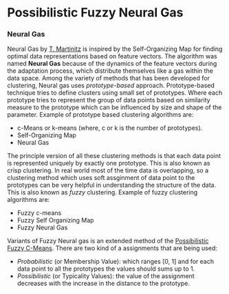 # Possibilistic Fuzzy Neural Gas
### Neural Gas
 Neural Gas by [T. Martinitz](http://ftp.ks.uiuc.edu/Publications/Papers/PDF/MART91B/MART91B.pdf) is inspired by the Self-Organizing Map for finding optimal data representations based on feature vectors. The algorithm was named **Neural Gas** because of the dynamics of the feature vectors during the adaptation process, which distribute themselves like a gas within the data space. Among the variety of methods that has been developed for clustering, Neural gas uses *prototype-based* approach. Prototype-based technique tries to define clusters using small set of prototypes. Where each prototype tries to represent the group of data points based on similarity measure to the prototype which can be influenced by size and shape of the parameter. Example of prototype based clustering algorithms are:
 
 - c-Means or k-means (where, c or k is the number of prototypes).
 - Self-Organizing Map
 - Neural Gas
 
 The principle version of all these clustering methods is that each data point is represented uniquely by exactly one prototype. This is also known as crisp clustering. In real world most of the time data is overlapping, so a clustering method which uses soft assginment of data point to the prototypes can be very helpful in understanding the structure of the data. This is also known as *fuzzy* clustering. Example of fuzzy clustering algorithms are: 

 - Fuzzy c-means
 - Fuzzy Self Organizing Map
 - Fuzzy Neural Gas
 
 Variants of Fuzzy Neural gas is an extended method of the [Possibilistic Fuzzy C-Means](https://ieeexplore.ieee.org/stamp/stamp.jsp?tp=&arnumber=1492404). There are two kind of a assignments that are being used:
  - *Probabilistic* (or Membership Value): which ranges [0, 1] and for each data point to all the prototypes the values should sums up to 1.
  - *Possibilistic* (or Typicality Values): the value of the assignment decreases with the increase in the distance to the prototype.
